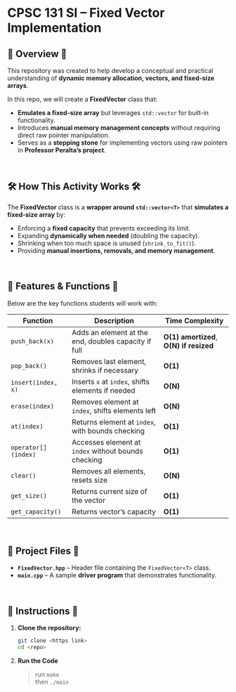 # CPSC 131 SI – Fixed Vector Implementation

## 📖 Overview 📖
This repository was created to help develop a conceptual and practical understanding of **dynamic memory allocation, vectors, and fixed-size arrays**. 

In this repo, we will create a **FixedVector** class that:
- **Emulates a fixed-size array** but leverages `std::vector` for built-in functionality.
- Introduces **manual memory management concepts** without requiring direct raw pointer manipulation.
- Serves as a **stepping stone** for implementing vectors using raw pointers in **Professor Peralta’s project**.

<br>

## 🛠️ How This Activity Works 🛠️
The **FixedVector** class is a **wrapper around `std::vector<T>`** that **simulates a fixed-size array** by:
- Enforcing a **fixed capacity** that prevents exceeding its limit.
- Expanding **dynamically when needed** (doubling the capacity).
- Shrinking when too much space is unused (`shrink_to_fit()`).
- Providing **manual insertions, removals, and memory management**.

<br>

## 🚀 Features & Functions 🚀
Below are the key functions students will work with:

| **Function**   | **Description** | **Time Complexity** |
|---------------|--------------------------------------------------|----------------|
| `push_back(x)`  | Adds an element at the end, doubles capacity if full | **O(1) amortized**, **O(N) if resized** |
| `pop_back()`  | Removes last element, shrinks if necessary | **O(1)** |
| `insert(index, x)` | Inserts `x` at `index`, shifts elements if needed | **O(N)** |
| `erase(index)` | Removes element at `index`, shifts elements left | **O(N)** |
| `at(index)` | Returns element at `index`, with bounds checking | **O(1)** |
| `operator[](index)` | Accesses element at `index` without bounds checking | **O(1)** |
| `clear()` | Removes all elements, resets size | **O(N)** |
| `get_size()` | Returns current size of the vector | **O(1)** |
| `get_capacity()` | Returns vector’s capacity | **O(1)** |

<br>

## 📂 Project Files 📂
- **`FixedVector.hpp`** – Header file containing the `FixedVector<T>` class.
- **`main.cpp`** – A sample **driver program** that demonstrates functionality.

<br>

## 📌 Instructions 📌
1. **Clone the repository:**
   ```bash
   git clone <https link>
   cd <repo>
2. **Run the Code**
    > run `make` \
    > then `./main`
